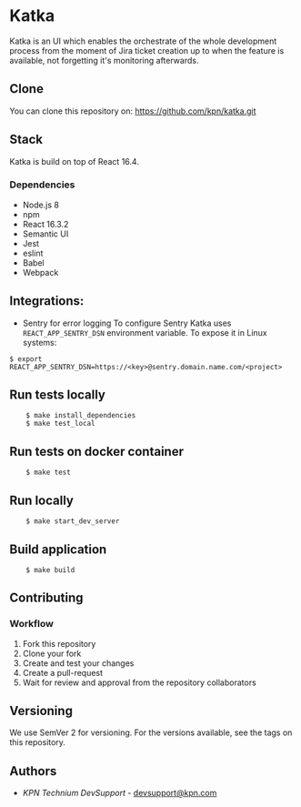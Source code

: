 # Katka

Katka is an UI which enables the orchestrate of the whole development process from the moment
of Jira ticket creation up to when the feature is available, not forgetting it's monitoring afterwards.

## Clone
You can clone this repository on: https://github.com/kpn/katka.git

## Stack

Katka is build on top of React 16.4.

### Dependencies
* Node.js 8
* npm
* React 16.3.2
* Semantic UI
* Jest
* eslint
* Babel
* Webpack

## Integrations:
* Sentry for error logging
To configure Sentry Katka uses `REACT_APP_SENTRY_DSN` environment variable.
To expose it in Linux systems:
```shell
$ export REACT_APP_SENTRY_DSN=https://<key>@sentry.domain.name.com/<project>
```

## Run tests locally

```shell
    $ make install_dependencies
    $ make test_local
```

## Run tests on docker container

```shell
    $ make test
```

## Run locally

```shell
    $ make start_dev_server
```

## Build application

```shell
    $ make build
```

## Contributing

### Workflow
1. Fork this repository
2. Clone your fork
3. Create and test your changes
4. Create a pull-request
5. Wait for review and approval from the repository collaborators

## Versioning

We use SemVer 2 for versioning. For the versions available, see the tags on this
repository.

## Authors
* *KPN Technium DevSupport* - devsupport@kpn.com
